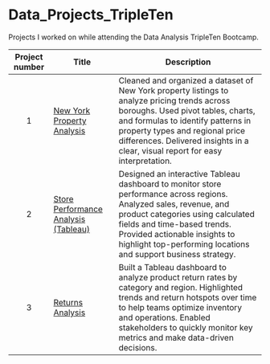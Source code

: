 # Data_Projects_TripleTen
Projects I worked on while attending the Data Analysis TripleTen Bootcamp.


| Project number | Title | Description |
| :-----------: | ----------- |----------- |
| 1 | [New York Property Analysis](https://github.com/alexandra-salazar/Data_projects_TripleTen/tree/main/Airbnb%20NYC%20Listings) | Cleaned and organized a dataset of New York property listings to analyze pricing trends across boroughs. Used pivot tables, charts, and formulas to identify patterns in property types and regional price differences. Delivered insights in a clear, visual report for easy interpretation. |
| 2 | [Store Performance Analysis (Tableau)](https://github.com/alexandra-salazar/Data_projects_TripleTen/tree/main/Store%20Performance%20Analysis%20(Tableau))| Designed an interactive Tableau dashboard to monitor store performance across regions. Analyzed sales, revenue, and product categories using calculated fields and time-based trends. Provided actionable insights to highlight top-performing locations and support business strategy. |
| 3 | [Returns Analysis](https://github.com/alexandra-salazar/Data_projects_TripleTen/tree/main/Returns%20Analysis) | Built a Tableau dashboard to analyze product return rates by category and region. Highlighted trends and return hotspots over time to help teams optimize inventory and operations. Enabled stakeholders to quickly monitor key metrics and make data-driven decisions. |
